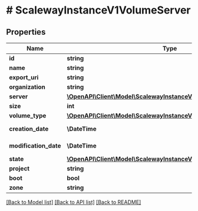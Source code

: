 # # ScalewayInstanceV1VolumeServer

## Properties

Name | Type | Description | Notes
------------ | ------------- | ------------- | -------------
**id** | **string** |  | [optional]
**name** | **string** |  | [optional]
**export_uri** | **string** |  | [optional]
**organization** | **string** |  | [optional]
**server** | [**\OpenAPI\Client\Model\ScalewayInstanceV1ServerSummary**](ScalewayInstanceV1ServerSummary.md) |  | [optional]
**size** | **int** | (in bytes) | [optional]
**volume_type** | [**\OpenAPI\Client\Model\ScalewayInstanceV1VolumeServerVolumeType**](ScalewayInstanceV1VolumeServerVolumeType.md) |  | [optional]
**creation_date** | **\DateTime** | (RFC 3339 format) | [optional]
**modification_date** | **\DateTime** | (RFC 3339 format) | [optional]
**state** | [**\OpenAPI\Client\Model\ScalewayInstanceV1VolumeServerState**](ScalewayInstanceV1VolumeServerState.md) |  | [optional]
**project** | **string** |  | [optional]
**boot** | **bool** |  | [optional]
**zone** | **string** |  | [optional]

[[Back to Model list]](../../README.md#models) [[Back to API list]](../../README.md#endpoints) [[Back to README]](../../README.md)
